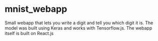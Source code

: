 # mnist_webapp

Small webapp that lets you write a digit and tell you which digit it is. 
The model was built using Keras and works with Tensorflow.js. The webapp itself is built on React.js
